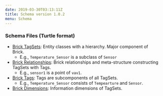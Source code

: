 ```yaml
---
date: 2019-03-30T03:13:11Z
title: Schema version 1.0.2
menu: Schema
---
```


### Schema Files (Turtle format)

- [Brick TagSets](/schema/1.0.2/Brick.ttl): Entity classes with a hierarchy. Major component of Brick.
  - E.g., ``Temperature_Sensor`` is a subclass of ``Sensor``
- [Brick Relationships](/schema/1.0.2/BrickFrame.ttl): Brick relationships and meta-structure constructing TagSets with Tags.
  - E.g., ``sensor1`` is a point of ``vav1``.
- [Brick Tags](/schema/1.0.2/BrickTag.ttl): Tags are subcomponents of all TagSets.
  - E.g., ``Temperature_Sensor`` consists of ``Tempearture`` and ``Sensor``.
- [Brick Dimensions](/schema/1.0.2/BrickUse.ttl): Information dimensions of TagSets.
